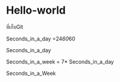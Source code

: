 # Hello-world
ที่เก็บGit

Seconds_in_a_day =24*60*60 

Seconds_in_a_day


Seconds_in_a_week = 7* Seconds_in_a_day

Seconds_in_a_Week




